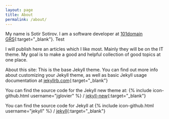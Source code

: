 ```yaml
---
layout: page
title: About
permalink: /about/
---
```


My name is Sotir Sotirov. I am a software developer at [101domain GRS](https://www.101domain.com/){:target="_blank"}. Test

I will publish here an articles which I like most. Mainly they will be on the IT theme. My goal is to make a good and helpful collection of good topics at one place.

About this site:   This is the base Jekyll theme. You can find out more info about customizing your Jekyll theme, as well as basic Jekyll usage documentation at [jekyllrb.com](http://jekyllrb.com/){:target="_blank"}

You can find the source code for the Jekyll new theme at:
{% include icon-github.html username="jglovier" %} /
[jekyll-new](https://github.com/jglovier/jekyll-new){:target="_blank"}

You can find the source code for Jekyll at
{% include icon-github.html username="jekyll" %} /
[jekyll](https://github.com/jekyll/jekyll){:target="_blank"}
